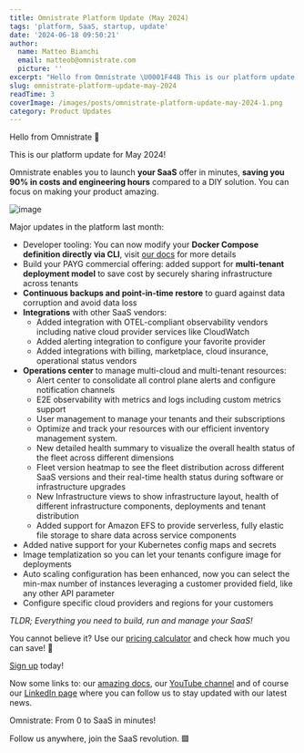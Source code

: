 ```yaml
---
title: Omnistrate Platform Update (May 2024)
tags: 'platform, SaaS, startup, update'
date: '2024-06-18 09:50:21'
author:
  name: Matteo Bianchi
  email: matteob@omnistrate.com
  picture: ''
excerpt: "Hello from Omnistrate \U0001F44B This is our platform update for May 2024!"
slug: omnistrate-platform-update-may-2024
readTime: 3
coverImage: /images/posts/omnistrate-platform-update-may-2024-1.png
category: Product Updates
---
```


Hello from Omnistrate 👋

This is our platform update for May 2024!

Omnistrate enables you to launch **your SaaS** offer in minutes, **saving you 90% in costs and engineering hours** compared to a DIY solution. You can focus on making your product amazing.

![image][7]

Major updates in the platform last month:

 - Developer tooling: You can now modify your **Docker Compose definition directly via CLI**, visit [our docs][1] for more details
 - Build your PAYG commercial offering: added support for **multi-tenant deployment model** to save cost by securely sharing infrastructure across tenants
 - **Continuous backups and point-in-time restore** to guard against data corruption and avoid data loss
 - **Integrations** with other SaaS vendors:
    - Added integration with OTEL-compliant observability vendors including native cloud provider services like CloudWatch
    - Added alerting integration to configure your favorite provider
    - Added integrations with billing, marketplace, cloud insurance, operational status vendors
 - **Operations center** to manage multi-cloud and multi-tenant resources:
    - Alert center to consolidate all control plane alerts and configure notification channels
    - E2E observability with metrics and logs including custom metrics support
    - User management to manage your tenants and their subscriptions
    - Optimize and track your resources with our efficient inventory management system.
    - New detailed health summary to visualize the overall health status of the fleet across different dimensions
    - Fleet version heatmap to see the fleet distribution across different SaaS versions and their real-time health status during software or infrastructure upgrades
    - New Infrastructure views to show infrastructure layout, health of different infrastructure components, deployments and tenant distribution
    - Added support for Amazon EFS to provide serverless, fully elastic file storage to share data across service components
 - Added native support for your Kubernetes config maps and secrets
 - Image templatization so you can let your tenants configure image for deployments
 - Auto scaling configuration has been enhanced, now you can select the min-max number of instances leveraging a customer provided field, like any other API parameter
 - Configure specific cloud providers and regions for your customers

_TLDR; Everything you need to build, run and manage your SaaS!_

You cannot believe it? 
Use our [pricing calculator][2] and check how much you can save! 💸

[Sign up][3] today!


Now some links to: our [amazing docs][4], our [YouTube channel][5] and of course our [LinkedIn page][6] where you can follow us to stay updated with our latest news.

Omnistrate: From 0 to SaaS in minutes!

Follow us anywhere, join the SaaS revolution. 🟩

  [1]: https://docs.omnistrate.com/getting-started/ctl-reference/
  [2]: https://omnistrate.com/pricing#cost-calculator
  [3]: https://omnistrate.cloud/signup
  [4]: http://docs.omnistrate.com
  [5]: https://www.youtube.com/@omnistrate
  [6]: https://www.linkedin.com/company/omnistrate/
  [7]: /images/posts/omnistrate-platform-update-may-2024-1.png 

